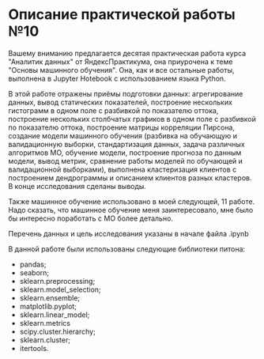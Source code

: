# Описание практической работы №10

Вашему вниманию предлагается десятая практическая работа курса "Аналитик данных" от ЯндексПрактикума, она приурочена к теме "Основы машинного обучения".
Она, как и все остальные работы, выполнена в Jupyter Hotebook с использованием языка Python.

В этой работе отражены приёмы подготовки данных: агрегирование данных, вывод статических показателей, построение нескольких гистограмм в одном поле с разбивкой по показателю оттока,  построение нескольких столбчатых графиков в одном поле с разбивкой по показателю оттока, построение матрицы корреляции Пирсона, создание модели машинного обучения (разбивка на обучающую и валидационную выборки, стандартизация данных, задача различных алгоритмов МО, обучение модели, построение прогноза по данным модели, вывод метрик, сравнение работы моделей по обучающей и валидационной выборками), выполнена кластеризация клиентов с построением дендрограммы и описанием клиентов разных кластеров. В конце исследования сделаны выводы.

Также машинное обучение использовано в моей следующей, 11 работе. Надо сказать, что машинное обучение меня заинтересовало, мне было бы интересно поработать с МО более детально. 

Перечень данных и цель иccледования указаны в начале файла .ipynb

В данной работе были использованы следующие библиотеки питона:
* pandas;
* seaborn;
* sklearn.preprocessing;
* sklearn.model_selection;
* sklearn.ensemble;
* matplotlib.pyplot;
* sklearn.linear_model;
* sklearn.metrics
* scipy.cluster.hierarchy;
* sklearn.cluster;
* itertools.
